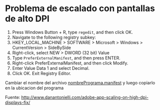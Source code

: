 <!-- TITLE: Porgramas Pequenos 4 K -->
<!-- SUBTITLE: A quick summary of Porgramas Pequenos 4 K -->
<!-- KEYWORDS: 4k, alto DPI -->

# Problema de escalado con pantallas de alto DPI
1. Press  Windows Button + R, type `regedit`, and then click OK.
2. Navigate to the following registry subkey:
3. HKEY_LOCAL_MACHINE > SOFTWARE > Microsoft > Windows > CurrentVersion > SideBySide
4. Right-click, select NEW > DWORD (32 bit) Value
5. Type `PreferExternalManifest`, and then press ENTER.
6. Right-click PreferExternalManifest, and then click Modify.
7. Enter Value Data 1 and select Decimal.
8. Click OK. Exit Registry Editor.

Cambiar el nombre del archivo <a href="ftp://192.168.1.54/Soluciones/Solucionar%20programas%20peque%C3%B1os%204k/nombrePrograma.manifest">nombrePrograma.manifest</a> y luego copiarlo en la ubicacion del programa

Fuente: http://www.danantonielli.com/adobe-app-scaling-on-high-dpi-displays-fix/